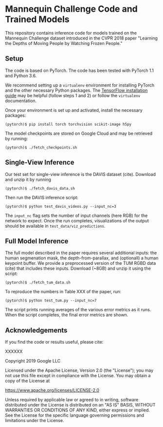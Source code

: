 # Mannequin Challenge Code and Trained Models

This repository contains inference code for models trained on the Mannequin
Challenge dataset introduced in the CVPR 2018 paper "Learning the Depths of Moving People by Watching Frozen People."

## Setup

The code is based on PyTorch. The code has been tested with PyTorch 1.1 and Python 3.6. 

We recommend setting up a `virtualenv`
environment for installing PyTorch and the other necessary Python packages. The [TensorFlow installation
guide](https://www.tensorflow.org/install/pip) may be helpful (follow steps 1
and 2) or follow the `virtualenv` documentation.

Once your environment is set up and activated, install the necessary packages:

```
(pytorch)$ pip install torch torchvision scikit-image h5py
```

The model checkpoints are stored on Google Cloud and may be retrieved by running:

```
(pytorch)$ ./fetch_checkpoints.sh
```

## Single-View Inference

Our test set for single-view inference is the DAVIS dataset (cite). Download and unzip it by running

```
(pytorch)$ ./fetch_davis_data.sh
```

Then run the DAVIS inference script:

```
(pytorch)$ python test_davis_videos.py --input_nc=3
```

The `input_nc` flag sets the number of input channels (here RGB) for the network to expect. Once the run completes, visualizations of the output should be available in `test_data/viz_predictions`.

## Full Model Inference

The full model described in the paper requires several additional inputs: the human segmenation mask, the depth-from-parallax, and (optionall) a human keypoint buffer. We provide a preprocessed version of the TUM RGBD data (cite) that includes these inputs. Download (~8GB) and unzip it using the script:

```
(pytorch)$ ./fetch_tum_data.sh
```

To reproduce the numbers in Table XXX of the paper, run:

```
(pytorch)$ python test_tum.py --input_nc=7
```

The script prints running averages of the various error metrics as it runs. When the script completes, the final error metrics are shown.


## Acknowledgements

If you find the code or results useful, please cite:

XXXXXX


Copyright 2019 Google LLC

Licensed under the Apache License, Version 2.0 (the "License");
you may not use this file except in compliance with the License.
You may obtain a copy of the License at

https://www.apache.org/licenses/LICENSE-2.0

Unless required by applicable law or agreed to in writing, software
distributed under the License is distributed on an "AS IS" BASIS,
WITHOUT WARRANTIES OR CONDITIONS OF ANY KIND, either express or implied.
See the License for the specific language governing permissions and
limitations under the License.
